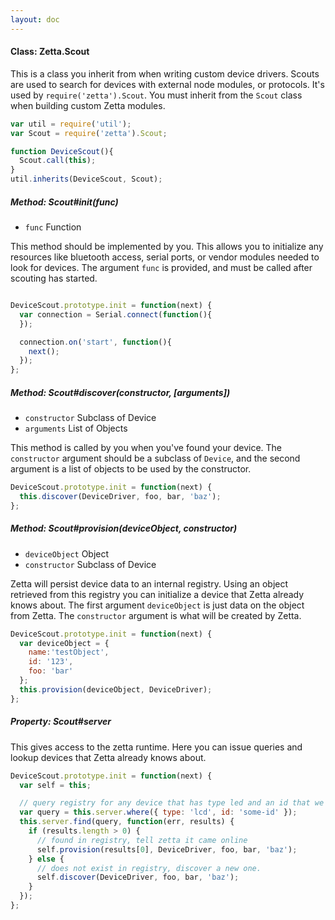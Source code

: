 ```yaml
---
layout: doc
---
```


#### Class: Zetta.Scout

This is a class you inherit from when writing custom device drivers. Scouts are used to search for devices with external node modules, or protocols.
It's used by `require('zetta').Scout`. You must inherit from the `Scout` class when building custom Zetta modules.

```js
var util = require('util');
var Scout = require('zetta').Scout;

function DeviceScout(){
  Scout.call(this);
}
util.inherits(DeviceScout, Scout);
```


##### Method: Scout#init(func)

* `func` Function

This method should be implemented by you. This allows you to initialize any resources like bluetooth access, serial ports, or
vendor modules needed to look for devices. The argument `func` is provided, and must be called after scouting has started.

```js

DeviceScout.prototype.init = function(next) {
  var connection = Serial.connect(function(){
  });

  connection.on('start', function(){
    next();
  });
};

```

##### Method: Scout#discover(constructor, [arguments])

* `constructor` Subclass of Device
* `arguments` List of Objects

This method is called by you when you've found your device. The `constructor` argument should be a subclass of `Device`, and the second argument is a
list of objects to be used by the constructor.

```js
DeviceScout.prototype.init = function(next) {
  this.discover(DeviceDriver, foo, bar, 'baz');
};

```



##### Method: Scout#provision(deviceObject, constructor)

* `deviceObject` Object
* `constructor` Subclass of Device

Zetta will persist device data to an internal registry. Using an object retrieved from this registry you can initialize a device that Zetta already
knows about. The first argument `deviceObject` is just data on the object from Zetta. The `constructor` argument is what will be created by Zetta.

```js
DeviceScout.prototype.init = function(next) {
  var deviceObject = {
    name:'testObject',
    id: '123',
    foo: 'bar'
  };
  this.provision(deviceObject, DeviceDriver);
};
```

##### Property: Scout#server

This gives access to the zetta runtime. Here you can issue queries and lookup devices that Zetta already knows about.


```js
DeviceScout.prototype.init = function(next) {
  var self = this;

  // query registry for any device that has type led and an id that we know of.
  var query = this.server.where({ type: 'lcd', id: 'some-id' });
  this.server.find(query, function(err, results) {
    if (results.length > 0) {
      // found in registry, tell zetta it came online
      self.provision(results[0], DeviceDriver, foo, bar, 'baz');
    } else {
      // does not exist in registry, discover a new one.
      self.discover(DeviceDriver, foo, bar, 'baz');
    }
  });
};

```
